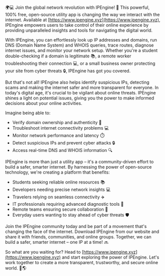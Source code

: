 🌍💻 Join the global network revolution with IPEngine! 🚀 This powerful, 100% free, open-source utility app is changing the way we interact with the internet. Available at [https://www.ipengine.xyz](https://www.ipengine.xyz), IPEngine empowers users to take control of their online experience by providing unparalleled insights and tools for navigating the digital world.

With IPEngine, you can effortlessly look up IP addresses and domains, run DNS (Domain Name System) and WHOIS queries, trace routes, diagnose internet issues, and monitor your network setup. Whether you're a student double-checking if a domain is legitimate 📚, a remote worker troubleshooting their connection 💻, or a small business owner protecting your site from cyber threats 🔒, IPEngine has got you covered.

But that's not all! IPEngine also helps identify suspicious IPs, detecting scams and making the internet safer and more transparent for everyone. In today's digital age, it's crucial to be vigilant about online threats. IPEngine shines a light on potential issues, giving you the power to make informed decisions about your online activities.

Imagine being able to:

* Verify domain ownership and authenticity 🚀
* Troubleshoot internet connectivity problems 💻
* Monitor network performance and latency ⏱️
* Detect suspicious IPs and prevent cyber attacks 🔒
* Access real-time DNS and WHOIS information 🔍

IPEngine is more than just a utility app – it's a community-driven effort to build a safer, smarter internet. By harnessing the power of open-source technology, we're creating a platform that benefits:

* Students seeking reliable online resources 📚
* Developers needing precise network insights 💻
* Travelers relying on seamless connectivity ✈️
* IT professionals requiring advanced diagnostic tools 💼
* Remote teams ensuring secure collaboration 👥
* Everyday users wanting to stay ahead of cyber threats 🛡️

Join the IPEngine community today and be part of a movement that's changing the face of the internet. Download IPEngine from our website and share it with friends, communities, and online groups. Together, we can build a safer, smarter internet – one IP at a time! 🔜

So what are you waiting for? Head to [https://www.ipengine.xyz](https://www.ipengine.xyz) and start exploring the power of IPEngine. Let's work together to create a more transparent, trustworthy, and secure online world. 💪🌎